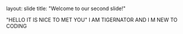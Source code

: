 layout: slide
title: "Welcome to our second slide!"
   
"HELLO IT IS NICE TO MET YOU"
I AM TIGERNATOR AND I M NEW TO CODING
